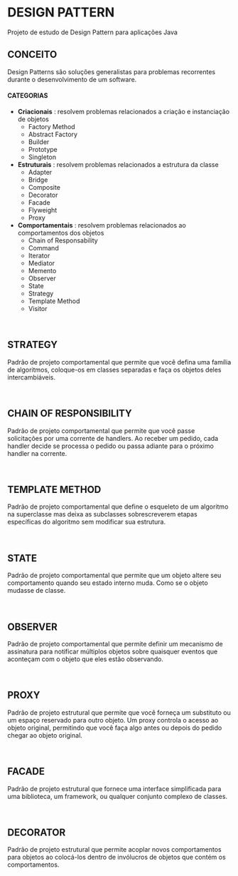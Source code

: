 # **DESIGN PATTERN**
Projeto de estudo de Design Pattern para aplicações Java

## **CONCEITO**
Design Patterns são soluções generalistas para problemas recorrentes durante o desenvolvimento de um software.

#### **CATEGORIAS**
- **Criacionais** : resolvem problemas relacionados a criação e instanciação de objetos
    - Factory Method
    - Abstract Factory
    - Builder
    - Prototype
    - Singleton
- **Estruturais** : resolvem problemas relacionados a estrutura da classe
    - Adapter
    - Bridge
    - Composite
    - Decorator
    - Facade
    - Flyweight
    - Proxy
- **Comportamentais** : resolvem problemas relacionados ao comportamentos dos objetos
    - Chain of Responsability
    - Command
    - Iterator
    - Mediator
    - Memento
    - Observer
    - State
    - Strategy
    - Template Method
    - Visitor

&nbsp;
## **STRATEGY**
Padrão de projeto comportamental que permite que você defina uma família de algoritmos, coloque-os em classes separadas e faça os objetos deles intercambiáveis.

&nbsp;
## **CHAIN OF RESPONSIBILITY**
Padrão de projeto comportamental que permite que você passe solicitações por uma corrente de handlers. Ao receber um pedido, cada handler decide se processa o pedido ou passa adiante para o próximo handler na corrente.

&nbsp;
## **TEMPLATE METHOD**
Padrão de projeto comportamental que define o esqueleto de um algoritmo na superclasse mas deixa as subclasses sobrescreverem etapas específicas do algoritmo sem modificar sua estrutura.

&nbsp;
## **STATE**
Padrão de projeto comportamental que permite que um objeto altere seu comportamento quando seu estado interno muda. Como se o objeto mudasse de classe.

&nbsp;
## **OBSERVER**
Padrão de projeto comportamental que permite definir um mecanismo de assinatura para notificar múltiplos objetos sobre quaisquer eventos que aconteçam com o objeto que eles estão observando.

&nbsp;
## **PROXY**
Padrão de projeto estrutural que permite que você forneça um substituto ou um espaço reservado para outro objeto. Um proxy controla o acesso ao objeto original, permitindo que você faça algo antes ou depois do pedido chegar ao objeto original.

&nbsp;
## **FACADE**
Padrão de projeto estrutural que fornece uma interface simplificada para uma biblioteca, um framework, ou qualquer conjunto complexo de classes.

&nbsp;
## **DECORATOR**
Padrão de projeto estrutural que permite acoplar novos comportamentos para objetos ao colocá-los dentro de invólucros de objetos que contém os comportamentos.
